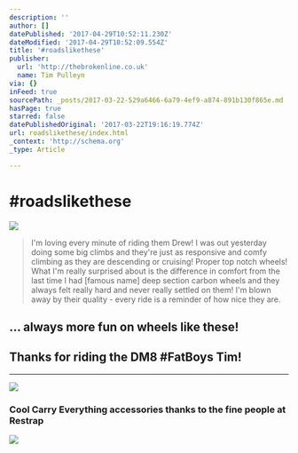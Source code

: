```yaml
---
description: ''
author: []
datePublished: '2017-04-29T10:52:11.230Z'
dateModified: '2017-04-29T10:52:09.554Z'
title: '#roadslikethese'
publisher:
  url: 'http://thebrokenline.co.uk'
  name: Tim Pulleyn
via: {}
inFeed: true
sourcePath: _posts/2017-03-22-529a6466-6a79-4ef9-a874-891b130f865e.md
hasPage: true
starred: false
datePublishedOriginal: '2017-03-22T19:16:19.774Z'
url: roadslikethese/index.html
_context: 'http://schema.org'
_type: Article

---
```

# \#roadslikethese
![](https://the-grid-user-content.s3-us-west-2.amazonaws.com/677600f3-24cf-45e0-8c16-40813e01a36d.jpg)

> I'm loving every minute of riding them Drew! I was out yesterday doing some big climbs and they're just as responsive and comfy climbing as they are descending or cruising! Proper top notch wheels! 
> What I'm really surprised about is the difference in comfort from the last time I had \[famous name\] deep section carbon wheels and they always felt really hard and never really settled on them!
> I'm blown away by their quality - every ride is a reminder of how nice they are. 

## ... always more fun on wheels like these!

## Thanks for riding the DM8 \#FatBoys Tim!

---

![](https://the-grid-user-content.s3-us-west-2.amazonaws.com/4f7b4cba-8dd0-453d-9550-347cc0956093.jpg)

### Cool Carry Everything accessories thanks to the fine people at **Restrap**
![](https://the-grid-user-content.s3-us-west-2.amazonaws.com/438b55b4-bec9-4df2-971b-f87d114fe7f7.jpg)